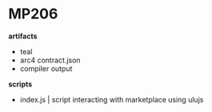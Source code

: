 # MP206 

**artifacts**

- teal
- arc4 contract.json
- compiler output

**scripts**

- index.js | script interacting with marketplace using ulujs
